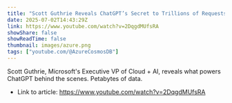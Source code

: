 ```yaml
---
title: "Scott Guthrie Reveals ChatGPT’s Secret to Trillions of Requests 🤯 #azurecosmosdb #generativeai"
date: 2025-07-02T14:43:29Z
link: https://www.youtube.com/watch?v=2DqgdMUfsRA
showShare: false
showReadTime: false
thumbnail: images/azure.png
tags: ["youtube.com/@AzureCosmosDB"]
---
```

Scott Guthrie, Microsoft's Executive VP of Cloud + AI, reveals what powers ChatGPT behind the scenes. Petabytes of data.

- Link to article: https://www.youtube.com/watch?v=2DqgdMUfsRA